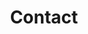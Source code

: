 ---
title: Contact
heading: Get in Touch.
image1: /assets/uploads/ne2.jpg
image2: /assets/uploads/yer2.jpg
---